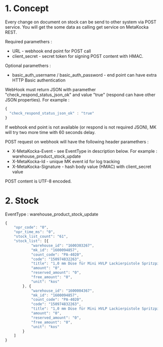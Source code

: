 # 1. Concept
Every change on document on stock can be send to other system via POST service. You will get the some data as calling get service on MetaKocka REST. 

Required paramethers :
* URL - webhook end point for POST call
* client_secret - secret token for signing POST content with HMAC.

Optional paramethers :
* basic_auth_username / basic_auth_password - end point can have extra HTTP Basic authentication

WebHook must return JSON with paramether "check_respond_status_json_ok" and value "true" (respond can have other JSON properties). For example :
``` javascript
{
  "check_respond_status_json_ok" : "true"
}
```
If webhook end point is not available (or respond is not required JSON), MK will try two more time with 60 seconds delay.

POST request on webhook will have the following header paramethers :
* X-MetaKocka-Event - see EventType in description below. For example : warehouse_product_stock_update
* X-MetaKocka-Id - unique MK event id for log tracking
* X-MetaKocka-Signature - hash body value (HMAC) with client_secret value

POST content is UTF-8 encoded.  

# 2. Stock
EventType : warehouse_product_stock_update
``` javascript
{
	"opr_code": "0",
	"opr_time_ms": "0",
	"stock_list_count": "61",
	"stock_list": [{
			"warehouse_id": "1600303267",
			"mk_id": "1600094857",
			"count_code": "PA-4020",
			"code": "150974832263",
			"title": "1,0 mm Düse für Mini HVLP Lackierpistole Spritzpistole Düsen set Nadel Rostfrei",
			"amount": "0",
			"reserved_amount": "0",
			"free_amount": "0",
			"unit": "kos"
		}, {
			"warehouse_id": "1600004367",
			"mk_id": "1600094857",
			"count_code": "PA-4020",
			"code": "150974832263",
			"title": "1,0 mm Düse für Mini HVLP Lackierpistole Spritzpistole Düsen set Nadel Rostfrei",
			"amount": "0",
			"reserved_amount": "0",
			"free_amount": "0",
			"unit": "kos"
		}
	]
}
```
